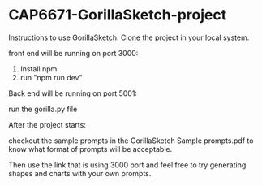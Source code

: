 # CAP6671-GorillaSketch-project

Instructions to use GorillaSketch:
Clone the project in your local system. 

front end will be running on port 3000:
1. Install npm
2. run "npm run dev"

Back end will be running on port 5001:

run the gorilla.py file 

After the project starts:

checkout the sample prompts in the GorillaSketch Sample prompts.pdf to know what format of prompts will be acceptable. 

Then use the link that is using 3000 port and feel free to try generating shapes and charts with your own prompts.



